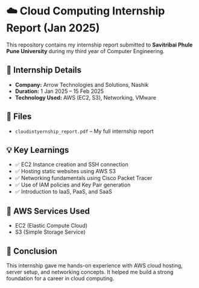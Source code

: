 # ☁️ Cloud Computing Internship Report (Jan 2025)

This repository contains my internship report submitted to **Savitribai Phule Pune University** during my third year of Computer Engineering.

## 🏢 Internship Details
- **Company:** Arrow Technologies and Solutions, Nashik
- **Duration:** 1 Jan 2025 – 15 Feb 2025
- **Technology Used:** AWS (EC2, S3), Networking, VMware

## 📄 Files
- `cloudintyernship_report.pdf` – My full internship report

## 💡 Key Learnings
- ✅ EC2 Instance creation and SSH connection
- ✅ Hosting static websites using AWS S3
- ✅ Networking fundamentals using Cisco Packet Tracer
- ✅ Use of IAM policies and Key Pair generation
- ✅ Introduction to IaaS, PaaS, and SaaS

## 🧰 AWS Services Used
- EC2 (Elastic Compute Cloud)
- S3 (Simple Storage Service)

## 📌 Conclusion
This internship gave me hands-on experience with AWS cloud hosting, server setup, and networking concepts. It helped me build a strong foundation for a career in cloud computing.
